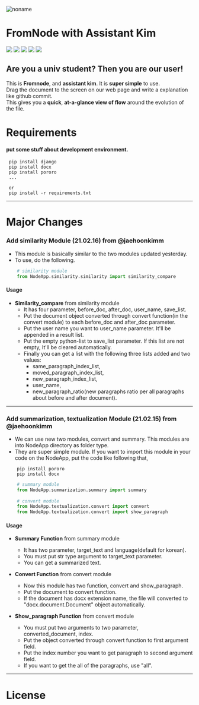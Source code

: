 ![noname](https://user-images.githubusercontent.com/43606451/108619937-adbb7b80-746b-11eb-9508-012266a5b8c1.png)
# FromNode with Assistant Kim
![](https://img.shields.io/badge/Django-3.1.1-blue) ![](https://img.shields.io/github/issues/FromNode/FromNode_Project) ![](https://img.shields.io/github/issues-closed/FromNode/FromNode_Project) ![](https://img.shields.io/github/languages/count/FromNode/FromNode_Project) ![](https://img.shields.io/github/contributors/FromNode/FromNode_Project)
## __Are you a univ student? Then you are our user!__
This is __Fromnode__, and __assistant kim__. It is __super simple__ to use.   
Drag the document to the screen on our web page and write a explanation like github commit.   
This gives you a __quick__, __at-a-glance view of flow__ around the evolution of the file.

# Requirements
#### put some stuff about development environment.
```terminal
 pip install django
 pip install docx
 pip install pororo
 ...
 
 or
 pip install -r requirements.txt
```
--------------
# Major Changes 
### Add similarity Module (21.02.16) from @jaehoonkimm
- This module is basically similar to the two modules updated yesterday.
- To use, do the following.
```python
    # similarity module
    from NodeApp.similarity.similarity import similarity_compare
```
 #### Usage 
   - **Similarity_compare** from similarity module
       - It has four parameter, before_doc, after_doc, user_name, save_list.
       - Put the document object converted through convert function(in the convert module) 
         to each before_doc and after_doc parameter.
       - Put the user name you want to user_name parameter. It'll be appended in a result list.
       - Put the empty python-list to save_list parameter. If this list are not empty, It'll be cleared automatically.
       - Finally you can get a list with the following three lists added and two values: 
         - same_paragraph_index_list,  
         - moved_paragraph_index_list,  
         - new_paragraph_index_list,  
         - user_name,  
         - new_paragraph_ratio(new paragraphs ratio per all paragraphs about before and after document). 
 --------------
### Add summarization, textualization Module (21.02.15) from @jaehoonkimm
- We can use new two modules, convert and summary. This modules are into NodeApp directory as folder type. 
- They are super simple module. If you want to import this module in your code on the NodeApp, put the code like following that,
```terminal
    pip install pororo
    pip install docx
```
```python
    # summary module
    from NodeApp.summarization.summary import summary
    
    # convert module
    from NodeApp.textualization.convert import convert
    from NodeApp.textualization.convert import show_paragraph
```
 #### Usage 
   - **Summary Function** from summary module
       - It has two parameter, target_text and language(default for korean).
       - You must put str type argument to target_text parameter. 
       - You can get a summarized text.

   - **Convert Function** from convert module
       - Now this module has two function, convert and show_paragraph. 
       - Put the document to convert function. 
       - If the document has docx extension name, the file will converted 
         to "docx.document.Document" object automatically.

   - **Show_paragraph Function** from convert module
       - You must put two arguments to two parameter, converted_document, index.
       - Put the object converted through convert function to first argument field. 
       - Put the index number you want to get paragraph to second argument field. 
       - If you want to get the all of the paragraphs, use "all".
 --------------
 
 # License
